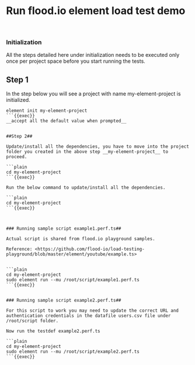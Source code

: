 
# Run flood.io element load test demo

<br>

### Initialization

All the steps detailed here under initialization needs to be executed only once per project space before you start running the tests.

## Step 1

In the step below you will see a project with name my-element-project is initialized. 

```plain
element init my-element-project
```{{exec}}
__accept all the default value when prompted__


##Step 2##

Update/install all the dependencies, you have to move into the project folder you created in the above step __my-element-project__ to proceed.

```plain
cd my-element-project
```{{exec}}

Run the below command to update/install all the dependencies. 

```plain
cd my-element-project
```{{exec}}



### Running sample script example1.perf.ts##

Actual script is shared from flood.io playground samples.

Reference: <https://github.com/flood-io/load-testing-playground/blob/master/element/youtube/example.ts>


```plain
cd my-element-project
sudo element run --mu /root/script/example1.perf.ts
```{{exec}}


### Running sample script example2.perf.ts##

For this script to work you may need to update the correct URL and authentication credentials in the datafile users.csv file under /root/script folder.

Now run the testdef example2.perf.ts

```plain
cd my-element-project
sudo element run --mu /root/script/example2.perf.ts
```{{exec}}

